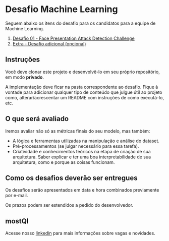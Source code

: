 # Desafio Machine Learning

Seguem abaixo os itens do desafio para os candidatos para a equipe de Machine Learning.

1. [Desafio 01 - Face Presentation Attack Detection Challenge](./desafio-01/README.md)
2. [Extra - Desafio adicional (opcional)](./extras/README.md)

## Instruções

Você deve clonar este projeto e desenvolvê-lo em seu próprio repositório, em modo **privado**.

A implementação deve ficar na pasta correspondente ao desafio. Fique à vontade para adicionar qualquer tipo de conteúdo que julgue útil ao projeto como, alterar/acrescentar um README com instruções de como executá-lo, etc.

## O que será avaliado
Iremos avaliar não só as métricas finais do seu modelo, mas também:
- A lógica e ferramentas utilizadas na manipulação e análise do dataset.
- Pré-processamentos (se julgar necessário para essa tarefa).
- Criatividade e conhecimentos teóricos na etapa de criação de sua arquitetura. Saber explicar e ter uma boa interpretabilidade de sua arquitetura, como e porque as coisas funcionam.

## Como os desafios deverão ser entregues

Os desafios serão apresentados em data e hora combinados previamente por e-mail.

Os prazos podem ser estendidos a pedido do desenvolvedor.

## mostQI

Acesse nosso [linkedin](https://www.linkedin.com/company/mobile-solution-technology/posts/?feedView=all) para mais informações sobre vagas e novidades.
